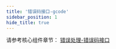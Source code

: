 ```yaml
---
title: '错误码接口-gcode'
sidebar_position: 1
hide_title: true
---
```


请参考核心组件章节： [错误处理-错误码接口](output/goframe-v2.0-md/核心组件-重点/错误处理/错误处理-错误码特性/错误处理-错误码接口)